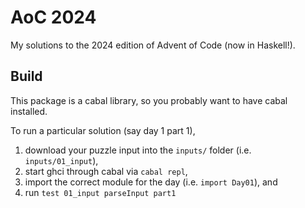 # AoC 2024

My solutions to the 2024 edition of Advent of Code (now in Haskell!).

## Build

This package is a cabal library, so you probably want to have cabal installed.

To run a particular solution (say day 1 part 1),

1. download your puzzle input into the `inputs/` folder (i.e. `inputs/01_input`),
2. start ghci through cabal via `cabal repl`,
3. import the correct module for the day (i.e. `import Day01`), and
4. run `test 01_input parseInput part1`
